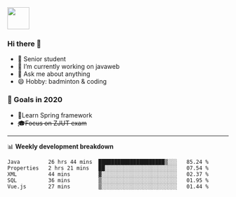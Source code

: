 <img src="https://github.com/egoist/egoist/raw/master/balloon.gif" width="50">

### Hi there 🐏

- 🌱 Senior student
- 🔭 I’m currently working on javaweb
- 💬 Ask me about anything
- 😄 Hobby: badminton & coding

### 🚀 Goals in 2020
+ 🍃Learn Spring framework
+ ~~🎓Focus on ZJUT exam~~
-------

📊 **Weekly development breakdown**
<!--START_SECTION:waka-->
```text
Java         26 hrs 44 mins  █████████████████████▒░░░   85.24 % 
Properties   2 hrs 21 mins   ██░░░░░░░░░░░░░░░░░░░░░░░   07.54 % 
XML          44 mins         ▓░░░░░░░░░░░░░░░░░░░░░░░░   02.37 % 
SQL          36 mins         ▒░░░░░░░░░░░░░░░░░░░░░░░░   01.95 % 
Vue.js       27 mins         ▒░░░░░░░░░░░░░░░░░░░░░░░░   01.44 % 
```
<!--END_SECTION:waka-->
